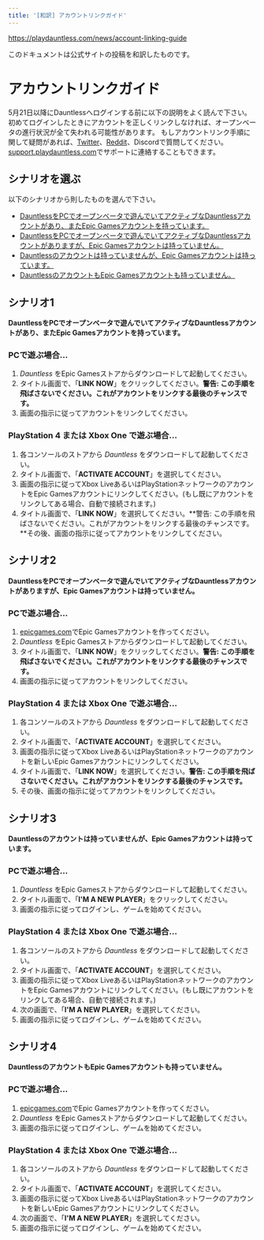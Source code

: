```yaml
---
title: '[和訳] アカウントリンクガイド'
---
```

<https://playdauntless.com/news/account-linking-guide>

このドキュメントは公式サイトの投稿を和訳したものです。

# アカウントリンクガイド
5月21日以降にDauntlessへログインする前に以下の説明をよく読んで下さい。
初めてログインしたときにアカウントを正しくリンクしなければ、オープンベータの進行状況が全て失われる可能性があります。
もしアカウントリンク手順に関して疑問があれば、[Twitter](https://twitter.com/playdauntless)、[Reddit](https://reddit.com/r/dauntless)、Discordで質問してください。
[support.playdauntless.com](https://support.playdauntless.com)でサポートに連絡することもできます。

## シナリオを選ぶ
以下のシナリオから則したものを選んで下さい。

* [DauntlessをPCでオープンベータで遊んでいてアクティブなDauntlessアカウントがあり、またEpic Gamesアカウントを持っています。](#シナリオ1)
* [DauntlessをPCでオープンベータで遊んでいてアクティブなDauntlessアカウントがありますが、Epic Gamesアカウントは持っていません。](#シナリオ2)
* [Dauntlessのアカウントは持っていませんが、Epic Gamesアカウントは持っています。](#シナリオ3)
* [DauntlessのアカウントもEpic Gamesアカウントも持っていません。](#シナリオ4)

## シナリオ1
**DauntlessをPCでオープンベータで遊んでいてアクティブなDauntlessアカウントがあり、またEpic Gamesアカウントを持っています。**

### PCで遊ぶ場合…
1. _Dauntless_ をEpic Gamesストアからダウンロードして起動してください。
2. タイトル画面で、「**LINK NOW**」をクリックしてください。**警告: この手順を飛ばさないでください。これがアカウントをリンクする最後のチャンスです。**
3. 画面の指示に従ってアカウントをリンクしてください。

### PlayStation 4 または Xbox One で遊ぶ場合…
1. 各コンソールのストアから _Dauntless_ をダウンロードして起動してください。
2. タイトル画面で、「**ACTIVATE ACCOUNT**」を選択してください。
3. 画面の指示に従ってXbox LiveあるいはPlayStationネットワークのアカウントをEpic Gamesアカウントにリンクしてください。(もし既にアカウントをリンクしてある場合、自動で接続されます。)
4. タイトル画面で、「**LINK NOW**」を選択してください。**警告: この手順を飛ばさないでください。これがアカウントをリンクする最後のチャンスです。**その後、画面の指示に従ってアカウントをリンクしてください。

## シナリオ2
**DauntlessをPCでオープンベータで遊んでいてアクティブなDauntlessアカウントがありますが、Epic Gamesアカウントは持っていません。**

### PCで遊ぶ場合…
1. [epicgames.com](https://epicgames.com)でEpic Gamesアカウントを作ってください。
2. _Dauntless_ をEpic Gamesストアからダウンロードして起動してください。
3. タイトル画面で、「**LINK NOW**」をクリックしてください。**警告: この手順を飛ばさないでください。これがアカウントをリンクする最後のチャンスです。**
4. 画面の指示に従ってアカウントをリンクしてください。

### PlayStation 4 または Xbox One で遊ぶ場合…
1. 各コンソールのストアから _Dauntless_ をダウンロードして起動してください。
2. タイトル画面で、「**ACTIVATE ACCOUNT**」を選択してください。
3. 画面の指示に従ってXbox LiveあるいはPlayStationネットワークのアカウントを新しいEpic Gamesアカウントにリンクしてください。
4. タイトル画面で、「**LINK NOW**」を選択してください。**警告: この手順を飛ばさないでください。これがアカウントをリンクする最後のチャンスです。**
5. その後、画面の指示に従ってアカウントをリンクしてください。

## シナリオ3
**Dauntlessのアカウントは持っていませんが、Epic Gamesアカウントは持っています。**

### PCで遊ぶ場合…
1. _Dauntless_ をEpic Gamesストアからダウンロードして起動してください。
2. タイトル画面で、「**I'M A NEW PLAYER**」をクリックしてください。
3. 画面の指示に従ってログインし、ゲームを始めてください。

### PlayStation 4 または Xbox One で遊ぶ場合…
1. 各コンソールのストアから _Dauntless_ をダウンロードして起動してください。
2. タイトル画面で、「**ACTIVATE ACCOUNT**」を選択してください。
3. 画面の指示に従ってXbox LiveあるいはPlayStationネットワークのアカウントをEpic Gamesアカウントにリンクしてください。(もし既にアカウントをリンクしてある場合、自動で接続されます。)
4. 次の画面で、「**I'M A NEW PLAYER**」を選択してください。
5. 画面の指示に従ってログインし、ゲームを始めてください。

## シナリオ4
**DauntlessのアカウントもEpic Gamesアカウントも持っていません。**

### PCで遊ぶ場合…
1. [epicgames.com](https://epicgames.com)でEpic Gamesアカウントを作ってください。
2. _Dauntless_ をEpic Gamesストアからダウンロードして起動してください。
3. 画面の指示に従ってログインし、ゲームを始めてください。

### PlayStation 4 または Xbox One で遊ぶ場合…
1. 各コンソールのストアから _Dauntless_ をダウンロードして起動してください。
2. タイトル画面で、「**ACTIVATE ACCOUNT**」を選択してください。
3. 画面の指示に従ってXbox LiveあるいはPlayStationネットワークのアカウントを新しいEpic Gamesアカウントにリンクしてください。
4. 次の画面で、「**I'M A NEW PLAYER**」を選択してください。
5. 画面の指示に従ってログインし、ゲームを始めてください。
